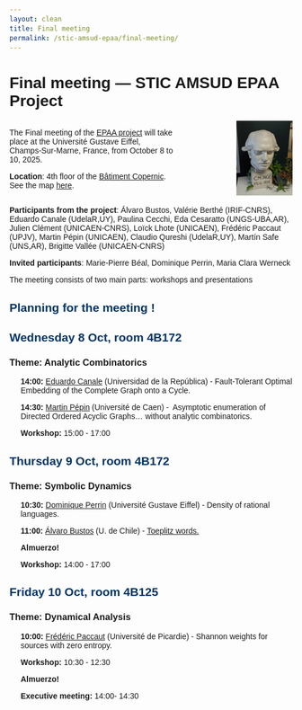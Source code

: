 ```yaml
---
layout: clean
title: Final meeting
permalink: /stic-amsud-epaa/final-meeting/
---
```


<style>
    body {
        font-family: Arial, sans-serif;
    }
    h2 {
        color: #003366;
    }
    .day {
        margin-bottom: 20px;
    }
    .session {
        margin-left: 20px;
    }
    .time {
        font-weight: bold;
    }
    .theme {
        font-style: italic;
        color: #666;
    }
</style>


<h1>Final meeting — STIC AMSUD EPAA Project</h1>


		



<!--<p><strong>Organisers</strong>: Eda Cesaratto, Pablo Rotondo</p>-->

<div style="display:flex; align-items:center;">
<div style="flex:1; padding-right:8em;">
<p>The Final meeting of the <a href="/stic-amsud-epaa/">EPAA project</a> will take place at the Université Gustave Eiffel, Champs-Sur-Marne, France,  from October 8 to 10, 2025.</p>
<p><strong>Location</strong>: 4th floor of the <a href="https://maps.app.goo.gl/1YtC6Q9L4741UP9R6">Bâtiment Copernic</a>. See the map <a href="https://igm.univ-gustave-eiffel.fr/fileadmin/batiments/CITE_DESCARTES.pdf">here</a>.</p>
</div>
<div>
<img src="/assets/meeting-25/monge.jpg" alt="LIGM" style="max-width:100px;">
</div>
</div>

<!--<center>-->
<!--<img src="/assets/meeting-25/monge.jpg"  width="10%" >-->
<!--</center>-->


<p><strong>Participants from the project</strong>: Álvaro Bustos, Valérie Berthé (IRIF-CNRS), Eduardo Canale  (UdelaR,UY), Paulina Cecchi, Eda Cesaratto (UNGS-UBA,AR), Julien Clément (UNICAEN-CNRS), Loïck Lhote (UNICAEN), Frédéric Paccaut (UPJV), Martin Pépin (UNICAEN), Claudio Qureshi (UdelaR,UY), Martín Safe (UNS,AR), Brigitte Vallée (UNICAEN-CNRS)</p>
<p><strong>Invited participants</strong>: Marie-Pierre Béal, Dominique Perrin, Maria Clara Werneck</p>



The meeting consists of two main parts: workshops and presentations



<h2>Planning for the meeting !</h2>



<div class="day">
<h2>Wednesday 8 Oct, room 4B172</h2>
<h3>Theme: Analytic Combinatorics</h3>
<div class="session">
<p><span class="time">14:00:</span> <a href="https://scholar.google.com/citations?user=mhF31ikAAAAJ">Eduardo Canale</a> (Universidad de la República) - Fault-Tolerant Optimal Embedding of the Complete Graph onto a Cycle. </p>
</div>
<div class="session">
<p><span class="time">14:30:</span> <a href="https://wkerl.me/">Martin Pépin</a> (Université de Caen) -  Asymptotic enumeration of Directed Ordered Acyclic Graphs… without analytic combinatorics.</p>
</div>
<div class="session">
<p><span class="time">Workshop:</span> 15:00 - 17:00</p>
</div>
</div>

<div class="day">
<h2>Thursday 9 Oct, room 4B172</h2>
<h3>Theme: Symbolic Dynamics</h3>
<div class="session">
<p><span class="time">10:30:</span> <a href="https://www-igm.univ-mlv.fr/~perrin/">Dominique Perrin</a>  (Université Gustave Eiffel) - Density of rational languages.  </p>
</div>
<div class="session">
<p><span class="time">11:00:</span> <a href="https://www.mat.uc.cl/personas/perfil/postdoc/abustog">Álvaro Bustos</a>  (U. de Chile) - <a href="./files/slides-epa/toeplitz-slides.pdf">Toeplitz words.</a>  </p>
</div>
<div class="session">
<p><span class="time">Almuerzo!</span></p>
</div>
<div class="session">
<p><span class="time">Workshop:</span> 14:00 - 17:00</p>
</div>
</div>

<div class="day">
<h2>Friday 10 Oct, room 4B125</h2>
<h3>Theme: Dynamical Analysis</h3>
<div class="session">
<p><span class="time">10:00:</span> <a href="https://lamfa.u-picardie.fr/paccaut/">Frédéric Paccaut</a> (Université de Picardie) - Shannon weights for sources with zero entropy. </p>
</div>
<div class="session">
<p><span class="time">Workshop:</span> 10:30 - 12:30</p>
</div>
<!--<div class="session">-->
<!--<p><span class="time">Pausa:</span> 15:40 - 16:00</p>-->
<!--</div>-->
<div class="session">
<p><span class="time">Almuerzo!</span></p>
</div>
<div class="session">
<p><span class="time">Executive meeting:</span> 14:00- 14:30</p>
</div>
</div>
